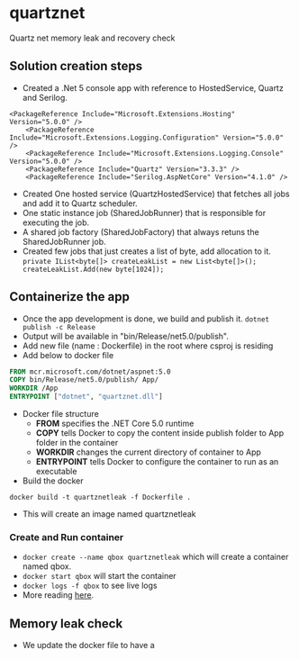 # quartznet
Quartz net memory leak and recovery check

## Solution creation steps
-  Created a .Net 5 console app with reference to HostedService, Quartz and Serilog.

```
<PackageReference Include="Microsoft.Extensions.Hosting" Version="5.0.0" />
    <PackageReference Include="Microsoft.Extensions.Logging.Configuration" Version="5.0.0" />
    <PackageReference Include="Microsoft.Extensions.Logging.Console" Version="5.0.0" />
    <PackageReference Include="Quartz" Version="3.3.3" />
    <PackageReference Include="Serilog.AspNetCore" Version="4.1.0" />
```
- Created One hosted service (QuartzHostedService) that fetches all jobs and add it to Quartz scheduler.
- One static instance job (SharedJobRunner) that is responsible for executing the job.
- A shared job factory (SharedJobFactory) that always retuns the SharedJobRunner job.
- Created few jobs that just creates a list of byte, add allocation to it.
`private IList<byte[]> createLeakList = new List<byte[]>();
createLeakList.Add(new byte[1024]);
`
## Containerize the app
- Once the app development is done, we build and publish it.
`dotnet publish -c Release`
- Output will be available in "bin/Release/net5.0/publish".
- Add new file (name : Dockerfile) in the root where csproj is residing
- Add below to docker file

```dockerfile
FROM mcr.microsoft.com/dotnet/aspnet:5.0
COPY bin/Release/net5.0/publish/ App/
WORKDIR /App
ENTRYPOINT ["dotnet", "quartznet.dll"]
```
- Docker file structure
  -  **FROM** specifies the .NET Core 5.0 runtime
  - **COPY** tells Docker to copy the content inside publish folder to App folder in the container
  - **WORKDIR** changes the current directory of container to App
  - **ENTRYPOINT** tells Docker to configure the container to run as an executable
- Build the docker

`docker build -t quartznetleak -f Dockerfile .`
- This will create an image named quartznetleak
### Create and Run container
- `docker create --name qbox quartznetleak` which will create a container named qbox.
- `docker start qbox` will start the container
- `docker logs -f qbox` to see live logs
- More reading [here](/dotnet/core/docker/build-container?tabs=linux).
## Memory leak check
- We update the docker file to have a 